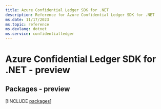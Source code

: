 ```yaml
---
title: Azure Confidential Ledger SDK for .NET
description: Reference for Azure Confidential Ledger SDK for .NET
ms.date: 11/17/2023
ms.topic: reference
ms.devlang: dotnet
ms.service: confidentialledger
---
```

# Azure Confidential Ledger SDK for .NET - preview
## Packages - preview
[!INCLUDE [packages](confidential-ledger-index.md)]